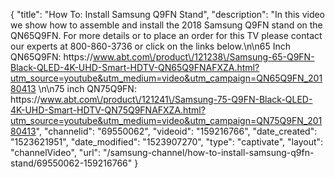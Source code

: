 {
    "title": "How To: Install Samsung Q9FN Stand",
    "description": "In this video we show how to assemble and install the 2018 Samsung Q9FN stand on the QN65Q9FN.  For more details or to place an order for this TV please contact our experts at 800-860-3736 or click on the links below.\n\n65 Inch QN65Q9FN: https:\/\/www.abt.com\/product\/121238\/Samsung-65-Q9FN-Black-QLED-4K-UHD-Smart-HDTV-QN65Q9FNAFXZA.html?utm_source=youtube&utm_medium=video&utm_campaign=QN65Q9FN_20180413 \n\n75 inch QN75Q9FN: https:\/\/www.abt.com\/product\/121241\/Samsung-75-Q9FN-Black-QLED-4K-UHD-Smart-HDTV-QN75Q9FNAFXZA.html?utm_source=youtube&utm_medium=video&utm_campaign=QN75Q9FN_20180413",
    "channelid": "69550062",
    "videoid": "159216766",
    "date_created": "1523621951",
    "date_modified": "1523907270",
    "type": "captivate",
    "layout": "channelVideo",
    "url": "\/samsung-channel\/how-to-install-samsung-q9fn-stand\/69550062-159216766"
}
